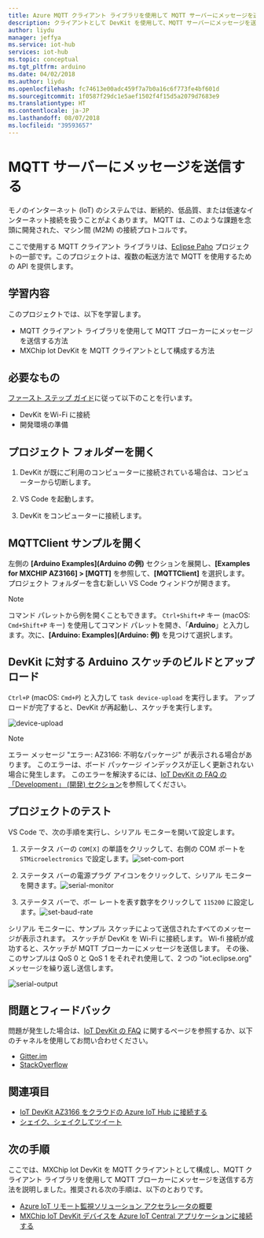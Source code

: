 ```yaml
---
title: Azure MQTT クライアント ライブラリを使用して MQTT サーバーにメッセージを送信する | Microsoft Docs
description: クライアントとして DevKit を使用して、MQTT サーバーにメッセージを送信します
author: liydu
manager: jeffya
ms.service: iot-hub
services: iot-hub
ms.topic: conceptual
ms.tgt_pltfrm: arduino
ms.date: 04/02/2018
ms.author: liydu
ms.openlocfilehash: fc74613e00adc459f7a7b0a16c6f773fe4bf601d
ms.sourcegitcommit: 1f0587f29dc1e5aef1502f4f15d5a2079d7683e9
ms.translationtype: HT
ms.contentlocale: ja-JP
ms.lasthandoff: 08/07/2018
ms.locfileid: "39593657"
---
```

# <a name="send-messages-to-an-mqtt-server"></a>MQTT サーバーにメッセージを送信する

モノのインターネット (IoT) のシステムでは、断続的、低品質、または低速なインターネット接続を扱うことがよくあります。 MQTT は、このような課題を念頭に開発された、マシン間 (M2M) の接続プロトコルです。 

ここで使用する MQTT クライアント ライブラリは、[Eclipse Paho](http://www.eclipse.org/paho/) プロジェクトの一部です。このプロジェクトは、複数の転送方法で MQTT を使用するための API を提供します。

## <a name="what-you-learn"></a>学習内容

このプロジェクトでは、以下を学習します。
- MQTT クライアント ライブラリを使用して MQTT ブローカーにメッセージを送信する方法
- MXChip Iot DevKit を MQTT クライアントとして構成する方法

## <a name="what-you-need"></a>必要なもの

[ファースト ステップ ガイド](https://docs.microsoft.com/azure/iot-hub/iot-hub-arduino-iot-devkit-az3166-get-started)に従って以下のことを行います。

* DevKit をWi-Fi に接続
* 開発環境の準備

## <a name="open-the-project-folder"></a>プロジェクト フォルダーを開く

1. DevKit が既にご利用のコンピューターに接続されている場合は、コンピューターから切断します。

2. VS Code を起動します。

3. DevKit をコンピューターに接続します。

## <a name="open-the-mqttclient-sample"></a>MQTTClient サンプルを開く

左側の **[Arduino Examples]\(Arduino の例\)** セクションを展開し、**[Examples for MXCHIP AZ3166] > [MQTT]** を参照して、**[MQTTClient]** を選択します。 プロジェクト フォルダーを含む新しい VS Code ウィンドウが開きます。

> [!NOTE]
> コマンド パレットから例を開くこともできます。 `Ctrl+Shift+P` キー (macOS: `Cmd+Shift+P` キー) を使用してコマンド パレットを開き、「**Arduino**」と入力します。次に、**[Arduino: Examples]\(Arduino: 例\)** を見つけて選択します。

## <a name="build-and-upload-the-arduino-sketch-to-the-devkit"></a>DevKit に対する Arduino スケッチのビルドとアップロード

`Ctrl+P` (macOS: `Cmd+P`) と入力して `task device-upload` を実行します。 アップロードが完了すると、DevKit が再起動し、スケッチを実行します。

![device-upload](media/iot-hub-arduino-iot-devkit-az3166-mqtt-helloworld/device-upload.jpg)

> [!NOTE]
> エラー メッセージ "エラー: AZ3166: 不明なパッケージ" が表示される場合があります。 このエラーは、ボード パッケージ インデックスが正しく更新されない場合に発生します。 このエラーを解決するには、[IoT DevKit の FAQ の「Development」 (開発) セクション](https://microsoft.github.io/azure-iot-developer-kit/docs/faq/#development)を参照してください。

## <a name="test-the-project"></a>プロジェクトのテスト

VS Code で、次の手順を実行し、シリアル モニターを開いて設定します。

1. ステータス バーの `COM[X]` の単語をクリックして、右側の COM ポートを `STMicroelectronics` で設定します。![set-com-port](media/iot-hub-arduino-iot-devkit-az3166-mqtt-helloworld/set-com-port.jpg)

2. ステータス バーの電源プラグ アイコンをクリックして、シリアル モニターを開きます。![serial-monitor](media/iot-hub-arduino-iot-devkit-az3166-mqtt-helloworld/serial-monitor.jpg)
  
3. ステータス バーで、ボー レートを表す数字をクリックして `115200` に設定します。![set-baud-rate](media/iot-hub-arduino-iot-devkit-az3166-mqtt-helloworld/set-baud-rate.jpg)

シリアル モニターに、サンプル スケッチによって送信されたすべてのメッセージが表示されます。 スケッチが DevKit を Wi-Fi に接続します。 Wi-fi 接続が成功すると、スケッチが MQTT ブローカーにメッセージを送信します。 その後、このサンプルは QoS 0 と QoS 1 をそれぞれ使用して、2 つの "iot.eclipse.org" メッセージを繰り返し送信します。

![serial-output](media/iot-hub-arduino-iot-devkit-az3166-mqtt-helloworld/serial-output.jpg)

## <a name="problems-and-feedback"></a>問題とフィードバック

問題が発生した場合は、[IoT DevKit の FAQ](https://microsoft.github.io/azure-iot-developer-kit/docs/faq/) に関するページを参照するか、以下のチャネルを使用してお問い合わせください。

* [Gitter.im](http://gitter.im/Microsoft/azure-iot-developer-kit)
* [StackOverflow](https://stackoverflow.com/questions/tagged/iot-devkit)

## <a name="see-also"></a>関連項目

* [IoT DevKit AZ3166 をクラウドの Azure IoT Hub に接続する](iot-hub-arduino-iot-devkit-az3166-get-started.md)
* [シェイク、シェイクしてツイート](iot-hub-arduino-iot-devkit-az3166-retrieve-twitter-message.md)

## <a name="next-steps"></a>次の手順

ここでは、MXChip Iot DevKit を MQTT クライアントとして構成し、MQTT クライアント ライブラリを使用して MQTT ブローカーにメッセージを送信する方法を説明しました。推奨される次の手順は、以下のとおりです。

* [Azure IoT リモート監視ソリューション アクセラレータの概要](https://docs.microsoft.com/azure/iot-suite/)
* [MXChip IoT DevKit デバイスを Azure IoT Central アプリケーションに接続する](https://docs.microsoft.com/microsoft-iot-central/howto-connect-devkit)
